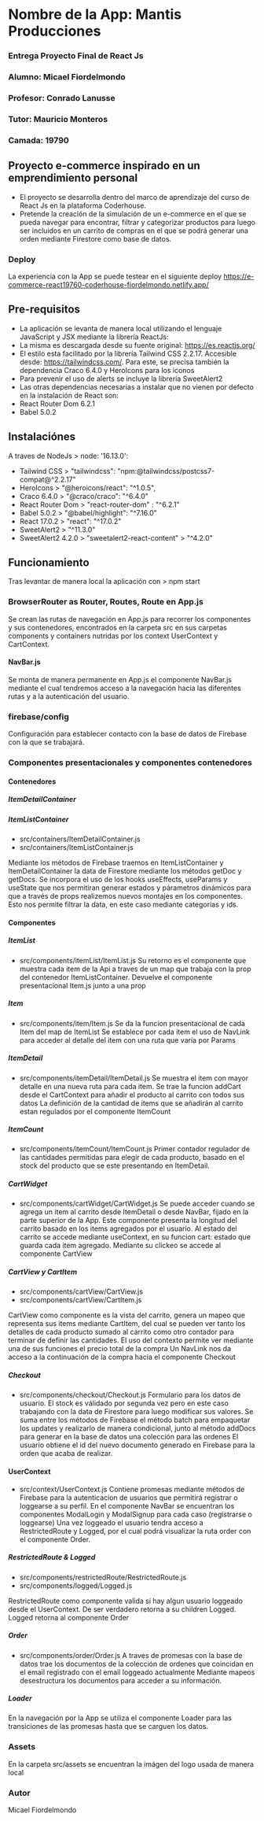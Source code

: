 # Nombre de la App: Mantis Producciones
### Entrega Proyecto Final de React Js
### Alumno: Micael Fiordelmondo
### Profesor: Conrado Lanusse
### Tutor: Mauricio Monteros
### Camada: 19790


## Proyecto e-commerce inspirado en un emprendimiento personal 
* El proyecto se desarrolla dentro del marco de aprendizaje del curso de React Js en la plataforma Coderhouse.
* Pretende la creación de la simulación de un e-commerce en el que se pueda navegar para encontrar, filtrar y categorizar productos para luego ser incluidos en un carrito de compras en el que se podrá generar una orden mediante Firestore como base de datos.

### Deploy
La experiencia con la App se puede testear en el siguiente deploy
https://e-commerce-react19760-coderhouse-fiordelmondo.netlify.app/

## Pre-requisitos
* La aplicación se levanta de manera local utilizando el lenguaje JavaScript y JSX mediante la librería ReactJs: 
* La misma es descargada desde su fuente original: https://es.reactjs.org/
* El estilo esta facilitado por la librería Tailwind CSS 2.2.17. Accesible desde: https://tailwindcss.com/. Para este, se precisa también la dependencia Craco 6.4.0 y HeroIcons para los iconos
* Para prevenir el uso de alerts se incluye la librería SweetAlert2
* Las otras dependencias necesarias a instalar que no vienen por defecto en la instalación de React son:
* React Router Dom 6.2.1
* Babel 5.0.2

## Instalaciónes
A traves de NodeJs > node: '16.13.0':

* Tailwind CSS > "tailwindcss": "npm:@tailwindcss/postcss7-compat@^2.2.17"
* HeroIcons > "@heroicons/react": "^1.0.5",
* Craco 6.4.0 > "@craco/craco": "^6.4.0"
* React Router Dom > "react-router-dom" :    "^6.2.1"
* Babel 5.0.2 > "@babel/highlight": "^7.16.0"
* React 17.0.2 > "react": "^17.0.2"
* SweetAlert2 > "^11.3.0"
* SweetAlert2 4.2.0 > "sweetalert2-react-content" > "^4.2.0"

## Funcionamiento
Tras levantar de manera local la aplicación con > npm start

### BrowserRouter as Router, Routes, Route en App.js
Se crean las rutas de navegación en App.js para recorrer los componentes y sus contenedores, encontrados en la carpeta src en sus carpetas components y containers nutridas por los context UserContext y CartContext.
#### NavBar.js
Se monta de manera permanente en App.js el componente NavBar.js mediante el cual tendremos acceso a la navegación hacia las diferentes rutas y a la autenticación del usuario.

### firebase/config
Configuración para establecer contacto con la base de datos de Firebase con la que se trabajará.

### Componentes presentacionales y componentes contenedores

#### Contenedores

##### ItemDetailContainer 
##### ItemListContainer
* src/containers/ItemDetailContainer.js
* src/containers/ItemListContainer.js

Mediante los métodos de Firebase traemos en ItemListContainer y ItemDetailContainer la data de Firestore mediante los métodos getDoc y getDocs.
Se incorpora el uso de los hooks useEffects, useParams y useState que nos permitiran generar estados y párametros dinámicos para que a través de props realizemos nuevos montajes en los componentes.
Esto nos permite filtrar la data, en este caso mediante categorías y ids.


#### Componentes

##### ItemList
* src/components/itemList/ItemList.js
Su retorno es el componente que muestra cada item de la Api a traves de un map que trabaja con la prop del contenedor ItemListContainer.
Devuelve el componente presentacional Item.js junto a una prop

##### Item
* src/components/item/Item.js
Se da la funcion presentacional de cada Item del map de ItemList
Se establece por cada item el uso de NavLink para acceder al detalle del item con una ruta que varía por Params

##### ItemDetail
* src/components/itemDetail/ItemDetail.js
Se muestra el item con mayor detalle en una nueva ruta para cada item.
Se trae la funcion addCart desde el CartContext para añadir el producto al carrito con todos sus datos
La definición de la cantidad de items que se añadirán al carrito estan regulados por el componente ItemCount

##### ItemCount
* src/components/itemCount/ItemCount.js
Primer contador regulador de las cantidades permitidas para elegir de cada producto, basado en el stock del producto que se este presentando en ItemDetail.

##### CartWidget
* src/components/cartWidget/CartWidget.js
Se puede acceder cuando se agrega un item al carrito desde ItemDetail o desde NavBar, fijado en la parte superior de la App. 
Este componente presenta la longitud del carrito basado en los items agregados por el usuario.
Al estado del carrito se accede mediante useContext, en su funcion cart: estado que guarda cada item agregado.
Mediante su clickeo se accede al componente CartView

##### CartView y CartItem
* src/components/cartView/CartView.js
* src/components/cartView/CartItem.js

CartView como componente es la vista del carrito, genera un mapeo que representa sus items mediante CartItem, del cual se pueden ver tanto los detalles de cada producto sumado al carrito como otro contador para terminar de definir las cantidades.
El uso del contexto permite ver mediante una de sus funciones el precio total de la compra
Un NavLink nos da acceso a la continuación de la compra hacia el componente Checkout

##### Checkout
* src/components/checkout/Checkout.js
Formulario para los datos de usuario.
El stock es válidado por segunda vez pero en este caso trabajando con la data de Firestore para luego modificar sus valores.
Se suma entre los métodos de Firebase el método batch para empaquetar los updates y realizarlo de manera condicional,
junto al método addDocs para generar en la base de datos una colección para las ordenes
El usuario obtiene el id del nuevo documento generado en Firebase para la orden que acaba de realizar.

#### UserContext
* src/context/UserContext.js
Contiene promesas mediante métodos de Firebase para la autenticacion de usuarios que permitirá registrar o loggearse a su perfil.
En el componente NavBar se encuentran los componentes ModalLogin y ModalSignup para cada caso (registrarse o loggearse)
Una vez loggeado el usuario tendra acceso a RestrictedRoute y Logged, por el cual podrá visualizar la ruta order con el componente Order.

##### RestrictedRoute & Logged
* src/components/restrictedRoute/RestrictedRoute.js
* src/components/logged/Logged.js

RestrictedRoute como componente valida si hay algun usuario loggeado desde el UserContext. De ser verdadero retorna a su children Logged.
Logged retorna al componente Order

##### Order
* src/components/order/Order.js
A traves de promesas con la base de datos trae los documentos de la colección de ordenes que coincidan en el email registrado con el email loggeado actualmente
Mediante mapeos desestructura los documentos para acceder a su información.

##### Loader
En la navegación por la App se utiliza el componente Loader para las transiciones de las promesas hasta que se carguen los datos.

### Assets
En la carpeta src/assets se encuentran la imágen del logo usada de manera local

### Autor
Micael Fiordelmondo
